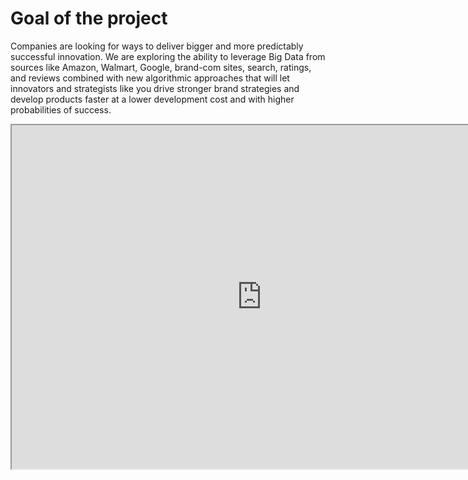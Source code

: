 # Goal of the project

Companies are looking for ways to deliver bigger and more predictably successful innovation.  We are exploring the ability to leverage Big Data from sources like Amazon, Walmart, Google, brand-com sites, search, ratings, and reviews combined with new algorithmic approaches that will let innovators and strategists like you drive stronger brand strategies and develop products faster at a lower development cost and with higher probabilities of success.

<Bleed full>
<iframe src="https://datastudio.google.com/embed/reporting/50a548df-9f78-4314-8f26-dccbb08f892b/page/6zXD" 
     width="800"
     height="550"
     title="Sample dashboard"
   ></iframe>
</Bleed>
